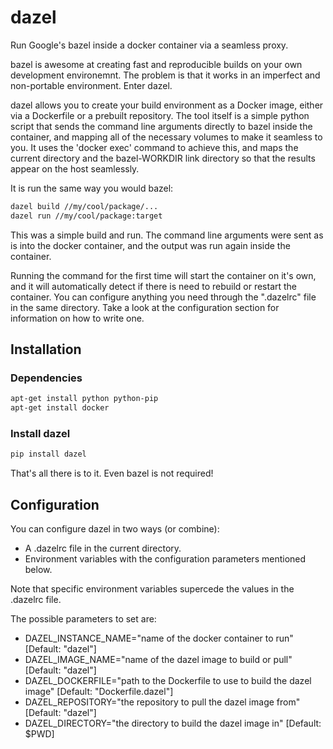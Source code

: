 # dazel
Run Google's bazel inside a docker container via a seamless proxy.

bazel is awesome at creating fast and reproducible builds on your own development environemnt.
The problem is that it works in an imperfect and non-portable environment.
Enter dazel.

dazel allows you to create your build environment as a Docker image, either via a Dockerfile or a prebuilt repository.
The tool itself is a simple python script that sends the command line arguments directly to bazel inside the container, and mapping all of the necessary volumes to make it seamless to you.
It uses the 'docker exec' command to achieve this, and maps the current directory and the bazel-WORKDIR link directory so that the results appear on the host seamlessly.

It is run the same way you would bazel:
```bash
dazel build //my/cool/package/...
dazel run //my/cool/package:target
```

This was a simple build and run.
The command line arguments were sent as is into the docker container, and the output was run again inside the container.

Running the command for the first time will start the container on it's own, and it will automatically detect if there is need to rebuild or restart the container.
You can configure anything you need through the ".dazelrc" file in the same directory.
Take a look at the configuration section for information on how to write one.

## Installation

### Dependencies
```bash
apt-get install python python-pip
apt-get install docker
```

### Install dazel
```bash
pip install dazel
```

That's all there is to it.
Even bazel is not required!

## Configuration

You can configure dazel in two ways (or combine):
* A .dazelrc file in the current directory.
* Environment variables with the configuration parameters mentioned below.

Note that specific environment variables supercede the values in the .dazelrc file.

The possible parameters to set are:
* DAZEL_INSTANCE_NAME="name of the docker container to run" [Default: "dazel"]
* DAZEL_IMAGE_NAME="name of the dazel image to build or pull" [Default: "dazel"]
* DAZEL_DOCKERFILE="path to the Dockerfile to use to build the dazel image" [Default: "Dockerfile.dazel"]
* DAZEL_REPOSITORY="the repository to pull the dazel image from" [Default: "dazel"]
* DAZEL_DIRECTORY="the directory to build the dazel image in" [Default: $PWD]

